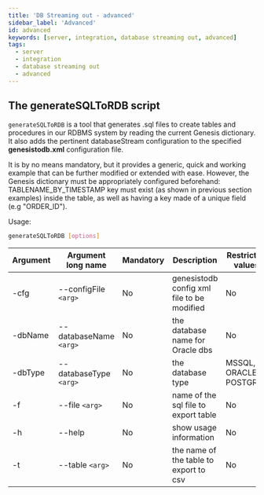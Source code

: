 ```yaml
---
title: 'DB Streaming out - advanced'
sidebar_label: 'Advanced'
id: advanced
keywords: [server, integration, database streaming out, advanced]
tags:
  - server
  - integration
  - database streaming out
  - advanced
---
```


## The generateSQLToRDB script

`generateSQLToRDB` is a tool that generates .sql files to create tables and procedures in our RDBMS system by reading the current Genesis dictionary. It also adds the pertinent databaseStream configuration to the specified **genesistodb.xml** configuration file.

It is by no means mandatory, but it provides a generic, quick and working example that can be further modified or extended with ease. However, the Genesis dictionary must be appropriately configured beforehand: TABLENAME_BY_TIMESTAMP key must exist (as shown in previous section examples) inside the table, as well as having a key made of a unique field (e.g "ORDER_ID").

Usage: 
```bash
generateSQLToRDB [options]
```
<!-- The generateSQLToRDB has the following arguments: -cfg, -dbName, -dbType, -f, -h, -t -->
| Argument | Argument long name      | Mandatory |               Description                    | Restricted values         |
|----------|-------------------------|-----------|----------------------------------------------|---------------------------|       
| -cfg <!-- generateSQLToRDB -cfg -->    |  --configFile `<arg>` <!-- generateSQLToRDB --configFile <args> -->  | No        | genesistodb config xml file to be modified   | No                        |                   
| -dbName <!-- generateSQLToRDB -dbName --> |  --databaseName `<arg>` <!-- generateSQLToRDB --databaseName <args> --> | No        | the database name for Oracle dbs             | No                        |         
| -dbType <!-- generateSQLToRDB -dbType --> |  --databaseType `<arg>` <!-- generateSQLToRDB --databaseType <args> --> | No        | the database type                            | MSSQL, ORACLE or POSTGRES |                    
| -f <!-- generateSQLToRDB -f -->      |  --file `<arg>` <!-- generateSQLToRDB --file <args> -->        | No        | name of the sql file to export table         | No                        |             
| -h  <!-- generateSQLToRDB -h -->     |  --help <!-- generateSQLToRDB --help -->                | No        | show usage information                       | No                        |
| -t <!-- generateSQLToRDB -t -->      |  --table `<arg>` <!-- generateSQLToRDB --table <args> -->       | No        | the name of the table to export to csv       | No                        |               

